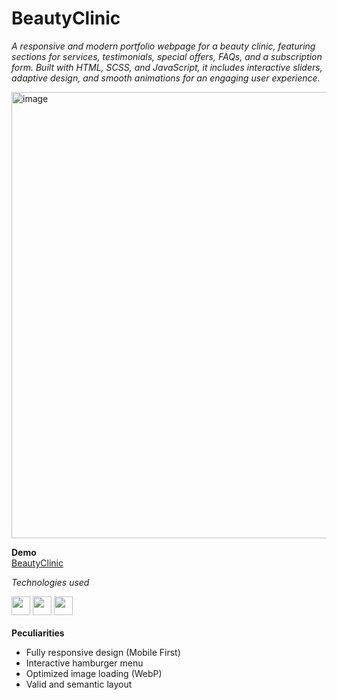 <h1>BeautyClinic</h1>

<i>A responsive and modern portfolio webpage for a beauty clinic, featuring sections for services, testimonials, special offers, FAQs, and a subscription form. Built with HTML, SCSS, and JavaScript, it includes interactive sliders, adaptive design, and smooth animations for an engaging user experience.</i>

<img width="714" height="auto" alt="image" src="https://github.com/user-attachments/assets/4fbfbfa8-c386-41ea-a92f-90f6e0223009" />


<b>Demo</b>
<br>
					<a href="https://recordline1.github.io/BeautyClinic/">BeautyClinic</a> 
 
<i>Technologies used</i>
<div>
 <img width="30" height="auto" src="https://cdn.jsdelivr.net/gh/devicons/devicon@latest/icons/html5/html5-original-wordmark.svg" />          
 <img width="30" height="auto" src="https://cdn.jsdelivr.net/gh/devicons/devicon@latest/icons/sass/sass-original.svg" />
 <img width="30" height="auto" src="https://cdn.jsdelivr.net/gh/devicons/devicon@latest/icons/javascript/javascript-original.svg" />
</div>
<br>
 <b>Peculiarities</b>
 
- Fully responsive design (Mobile First)
- Interactive hamburger menu
- Optimized image loading (WebP)
- Valid and semantic layout

